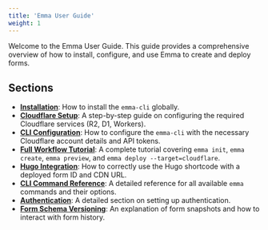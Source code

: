 ```yaml
---
title: 'Emma User Guide'
weight: 1
---
```


Welcome to the Emma User Guide. This guide provides a comprehensive overview of how to install, configure, and use Emma to create and deploy forms.

## Sections

- [**Installation**](./installation/): How to install the `emma-cli` globally.
- [**Cloudflare Setup**](./cloudflare-setup/): A step-by-step guide on configuring the required Cloudflare services (R2, D1, Workers).
- [**CLI Configuration**](./cli-configuration/): How to configure the `emma-cli` with the necessary Cloudflare account details and API tokens.
- [**Full Workflow Tutorial**](./workflow-tutorial/): A complete tutorial covering `emma init`, `emma create`, `emma preview`, and `emma deploy --target=cloudflare`.
- [**Hugo Integration**](./hugo-integration/): How to correctly use the Hugo shortcode with a deployed form ID and CDN URL.
- [**CLI Command Reference**](./cli-command-reference/): A detailed reference for all available `emma` commands and their options.
- [**Authentication**](./authentication/): A detailed section on setting up authentication.
- [**Form Schema Versioning**](./form-schema-versioning/): An explanation of form snapshots and how to interact with form history.
